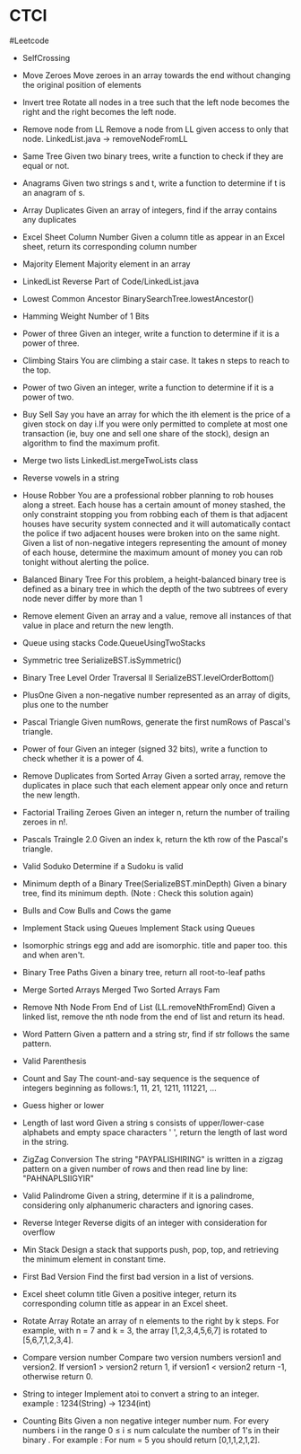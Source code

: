 # CTCI

#Leetcode
- SelfCrossing

- Move Zeroes
  Move zeroes in an array towards the end without changing the original position of elements
  
- Invert tree
  Rotate all nodes in a tree such that the left node becomes the right and the right becomes the left node.
  
- Remove node from LL
  Remove a node from LL given access to only that node. LinkedList.java -> removeNodeFromLL
  
- Same Tree
  Given two binary trees, write a function to check if they are equal or not.
  
- Anagrams
  Given two strings s and t, write a function to determine if t is an anagram of s.
  
- Array Duplicates
  Given an array of integers, find if the array contains any duplicates
  
- Excel Sheet Column Number
  Given a column title as appear in an Excel sheet, return its corresponding column number
  
- Majority Element
  Majority element in an array
  
- LinkedList Reverse
  Part of Code/LinkedList.java
  
- Lowest Common Ancestor
  BinarySearchTree.lowestAncestor()
  
- Hamming Weight 
  Number of 1 Bits
  
- Power of three
  Given an integer, write a function to determine if it is a power of three.
  
- Climbing Stairs
  You are climbing a stair case. It takes n steps to reach to the top.
  
- Power of two 
  Given an integer, write a function to determine if it is a power of two.
  
- Buy Sell 
  Say you have an array for which the ith element is the price of a given stock on day i.If you were only permitted to complete at most one transaction (ie, buy one and sell one share of the stock), design an algorithm to find the maximum profit.
  
- Merge two lists
  LinkedList.mergeTwoLists class

- Reverse vowels in a string

- House Robber
  You are a professional robber planning to rob houses along a street. Each house has a certain amount of money stashed, the only constraint stopping you from robbing each of them is that adjacent houses have security system connected and it will automatically contact the police if two adjacent houses were broken into on the same night.
  Given a list of non-negative integers representing the amount of money of each house, determine the maximum amount of money you can rob tonight without alerting the police.

- Balanced Binary Tree
  For this problem, a height-balanced binary tree is defined as a binary tree in which the depth of the two subtrees of every node never differ by more than 1

- Remove element
  Given an array and a value, remove all instances of that value in place and return the new length.

- Queue using stacks 
  Code.QueueUsingTwoStacks

- Symmetric tree
  SerializeBST.isSymmetric()

- Binary Tree Level Order Traversal II
  SerializeBST.levelOrderBottom()

- PlusOne
  Given a non-negative number represented as an array of digits, plus one to the number

- Pascal Triangle
  Given numRows, generate the first numRows of Pascal's triangle.

- Power of four
  Given an integer (signed 32 bits), write a function to check whether it is a power of 4.

- Remove Duplicates from Sorted Array
  Given a sorted array, remove the duplicates in place such that each element appear only once and return the new length.
  
- Factorial Trailing Zeroes
  Given an integer n, return the number of trailing zeroes in n!.
    
- Pascals Traingle 2.0
  Given an index k, return the kth row of the Pascal's triangle. 

- Valid Soduko
  Determine if a Sudoku is valid

- Minimum depth of a Binary Tree(SerializeBST.minDepth)
  Given a binary tree, find its minimum depth. (Note : Check this solution again)

- Bulls and Cow
  Bulls and Cows the game
  
- Implement Stack using Queues
  Implement Stack using Queues

- Isomorphic strings
  egg and add are isomorphic. title and paper too. this and when aren't.
  
- Binary Tree Paths
  Given a binary tree, return all root-to-leaf paths

- Merge Sorted Arrays
  Merged Two Sorted Arrays Fam
  
- Remove Nth Node From End of List  (LL.removeNthFromEnd)
  Given a linked list, remove the nth node from the end of list and return its head.

- Word Pattern 
  Given a pattern and a string str, find if str follows the same pattern.

- Valid Parenthesis

- Count and Say 
  The count-and-say sequence is the sequence of integers beginning as follows:1, 11, 21, 1211, 111221, ...

- Guess higher or lower

- Length of last word 
  Given a string s consists of upper/lower-case alphabets and empty space characters ' ', return the length of last word in the string.
  
- ZigZag Conversion 
  The string "PAYPALISHIRING" is written in a zigzag pattern on a given number of rows and then read line by line: "PAHNAPLSIIGYIR"
  
- Valid Palindrome
  Given a string, determine if it is a palindrome, considering only alphanumeric characters and ignoring cases.
  
- Reverse Integer 
  Reverse digits of an integer with consideration for overflow
  
- Min Stack 
  Design a stack that supports push, pop, top, and retrieving the minimum element in constant time.
  
- First Bad Version
  Find the first bad version in a list of versions. 
  
- Excel sheet column title 
  Given a positive integer, return its corresponding column title as appear in an Excel sheet.
 
- Rotate Array
  Rotate an array of n elements to the right by k steps.
  For example, with n = 7 and k = 3, the array [1,2,3,4,5,6,7] is rotated to [5,6,7,1,2,3,4].
  
- Compare version number 
  Compare two version numbers version1 and version2.
  If version1 > version2 return 1, if version1 < version2 return -1, otherwise return 0.
  
- String to integer
  Implement atoi to convert a string to an integer. example : 1234(String) -> 1234(int)
  
- Counting Bits
  Given a non negative integer number num. For every numbers i in the range 0 ≤ i ≤ num calculate the number of 1's in their binary .
  For example : For num = 5 you should return [0,1,1,2,1,2].